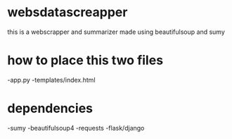 # websdatascreapper
this is a webscrapper and summarizer made using beautifulsoup and sumy 


# how to place this two files
-app.py
-templates/index.html

# dependencies

-sumy
-beautifulsoup4
-requests
-flask/django
